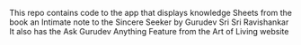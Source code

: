 This repo contains code to the app that displays knowledge Sheets from the book an Intimate note to the Sincere Seeker by Gurudev Sri Sri Ravishankar
It also has the Ask Gurudev Anything Feature from the Art of Living website 
